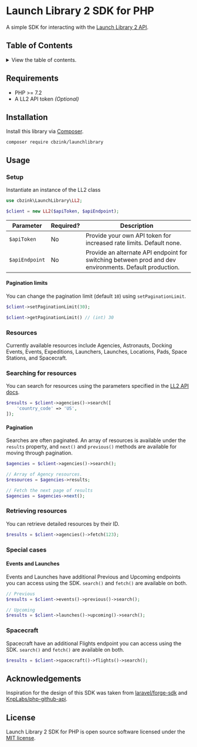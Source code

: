 # Launch Library 2 SDK for PHP

A simple SDK for interacting with the [Launch Library 2 API](https://thespacedevs.com/llapi).

## Table of Contents

<details>
  <summary>View the table of contents.</summary>

  <br />

  - [Launch Library 2 SDK for PHP](#launch-library-2-sdk-for-php)
    * [Requirements](#requirements)
    * [Installation](#installation)
    * [Usage](#usage)
        + [Setup](#setup)
            - [Pagination limits](#pagination-limits)
        + [Resources](#resources)
        + [Searching for resources](#searching-for-resources)
            - [Pagination](#pagination)
        + [Retrieving resources](#retrieving-resources)
        + [Special cases](#special-cases)
            - [Events and Launches](#events-and-launches)
        + [Spacecraft](#spacecraft)
  * [Acknowledgements](#acknowledgements)
  * [License](#license)
</details>

## Requirements

* PHP >= 7.2
* A LL2 API token _(Optional)_

## Installation

Install this library via [Composer](https://getcomposer.org/).

```
composer require cbzink/launchlibrary
```

## Usage

### Setup

Instantiate an instance of the LL2 class

```php
use cbzink\LaunchLibrary\LL2;

$client = new LL2($apiToken, $apiEndpoint);
```

| Parameter | Required? | Description |
|--|--|--|
| `$apiToken` | No | Provide your own API token for increased rate limits. Default none.|
| `$apiEndpoint` | No | Provide an alternate API endpoint for switching between prod and dev environments. Default production.

#### Pagination limits

You can change the pagination limit (default `10`) using `setPaginationLimit`.

```php
$client->setPaginationLimit(30);

$client->getPaginationLimit() // (int) 30
```

### Resources

Currently available resources include Agencies, Astronauts, Docking Events, Events, Expeditions, Launchers, Launches, Locations, Pads, Space Stations, and Spacecraft.

### Searching for resources

You can search for resources using the parameters specified in the [LL2 API docs](https://ll.thespacedevs.com/2.2.0/swagger/).

```php
$results = $client->agencies()->search([
    'country_code' => 'US',
]);
```

#### Pagination

Searches are often paginated. An array of resources is available under the `results` property, and `next()` and `previous()` methods are available for moving through pagination.

```php
$agencies = $client->agencies()->search();

// Array of Agency resources.
$resources = $agencies->results;

// Fetch the next page of results
$agencies = $agencies->next();
```

### Retrieving resources

You can retrieve detailed resources by their ID.

```php
$results = $client->agencies()->fetch(123);
```

### Special cases

#### Events and Launches

Events and Launches have additional Previous and Upcoming endpoints you can access using the SDK. `search()` and `fetch()` are available on both.

```php
// Previous
$results = $client->events()->previous()->search();

// Upcoming
$results = $client->launches()->upcoming()->search();
```

### Spacecraft

Spacecraft have an additional Flights endpoint you can access using the SDK. `search()` and `fetch()` are available on both.

```php
$results = $client->spacecraft()->flights()->search();
```

## Acknowledgements

Inspiration for the design of this SDK was taken from [laravel/forge-sdk](https://github.com/laravel/forge-sdk) and [KnpLabs/php-github-api](https://github.com/KnpLabs/php-github-api).

## License

Launch Library 2 SDK for PHP is open source software licensed under the [MIT license](LICENSE.md).
